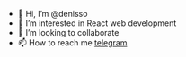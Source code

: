 - 👋 Hi, I’m @denisso
- 👀 I’m interested in React web development
- 💞️ I’m looking to collaborate
- 📫 How to reach me [telegram](https://t.me/DenisReactWebCoder)

<!---
denisso/denisso is a ✨ special ✨ repository because its `README.md` (this file) appears on your GitHub profile.
You can click the Preview link to take a look at your changes.
--->
